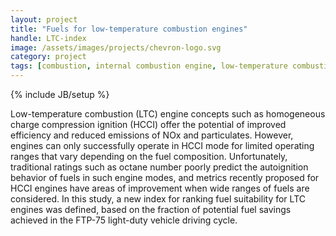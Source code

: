 ```yaml
---
layout: project
title: "Fuels for low-temperature combustion engines"
handle: LTC-index
image: /assets/images/projects/chevron-logo.svg
category: project
tags: [combustion, internal combustion engine, low-temperature combustion, HCCI]
---
```

{% include JB/setup %}

Low-temperature combustion (LTC) engine concepts such as homogeneous charge compression ignition (HCCI) offer the potential of improved efficiency and reduced emissions of NOx and particulates. However, engines can only successfully operate in HCCI mode for limited operating ranges that vary depending on the fuel composition. Unfortunately, traditional ratings such as octane number poorly predict the autoignition behavior of fuels in such engine modes, and metrics recently proposed for HCCI engines have areas of improvement when wide ranges of fuels are considered. In this study, a new index for ranking fuel suitability for LTC engines was defined, based on the fraction of potential fuel savings achieved in the FTP-75 light-duty vehicle driving cycle.
